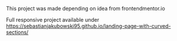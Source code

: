 This project was made depending on idea from frontendmentor.io

Full responsive project available under https://sebastianjakubowski95.github.io/landing-page-with-curved-sections/
